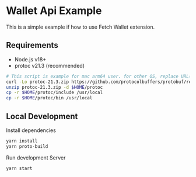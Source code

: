 # Wallet Api Example
This is a simple example if how to use Fetch Wallet extension. 

## Requirements
 - Node.js v18+
 - protoc v21.3 (recommended)
```bash
# This script is example for mac arm64 user. for other OS, replace URL(starts with https://..) to be matched with your OS from https://github.com/protocolbuffers/protobuf/releases/tag/v21.3
curl -Lo protoc-21.3.zip https://github.com/protocolbuffers/protobuf/releases/download/v21.3/protoc-21.3-osx-aarch_64.zip
unzip protoc-21.3.zip -d $HOME/protoc
cp -r $HOME/protoc/include /usr/local
cp -r $HOME/protoc/bin /usr/local
```

## Local Development

Install dependencies

```bash
yarn install
yarn proto-build
```

Run development Server
```bash
yarn start
```
